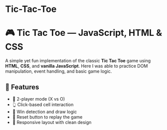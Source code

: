 # Tic-Tac-Toe

# 🎮 Tic Tac Toe — JavaScript, HTML & CSS

A simple yet fun implementation of the classic **Tic Tac Toe** game using **HTML**, **CSS**, and **vanilla JavaScript**. Here I was able to practice DOM manipulation, event handling, and basic game logic.

## 🧩 Features

- 🎲 2-player mode (X vs O)
- 👆 Click-based cell interaction
- 🧠 Win detection and draw logic
- 🔄 Reset button to replay the game
- 🎨 Responsive layout with clean design

